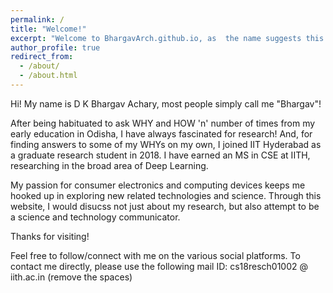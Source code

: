 ```yaml
---
permalink: /
title: "Welcome!"
excerpt: "Welcome to BhargavArch.github.io, as  the name suggests this website is all about the Computer Architect and Scientist within me!"
author_profile: true
redirect_from: 
  - /about/
  - /about.html
---
```


Hi! My name is D K Bhargav Achary, most people simply call me "Bhargav"!

After being habituated to ask WHY and HOW 'n' number of times from my early education in Odisha, I have always fascinated for research! And, for finding answers to some of my WHYs on my own, I joined IIT Hyderabad as a graduate research student in 2018. I have earned an MS in CSE at IITH, researching in the broad area of Deep Learning.

My passion for consumer electronics and computing devices keeps me hooked up in exploring new related technologies and science. Through this website, I would disucss not just about my research, but also attempt to be a science and technology communicator.

Thanks for visiting!

Feel free to follow/connect with me on the various social platforms.
To contact me directly, please use the following mail ID:
cs18resch01002 @ iith.ac.in (remove the spaces)
